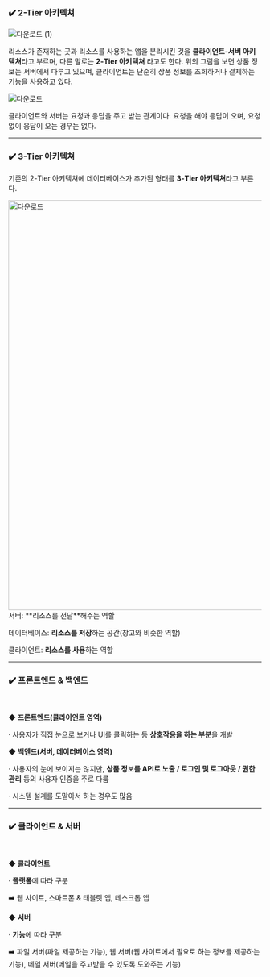 ### **✔️ 2-Tier 아키텍쳐**

![다운로드 (1)](https://user-images.githubusercontent.com/113354023/203571084-19108767-99ce-474e-9e96-295a56be2ac7.png)

리소스가 존재하는 곳과 리소스를 사용하는 앱을 분리시킨 것을 **클라이언트-서버 아키텍쳐**라고 부르며, 다른 말로는 **2-Tier 아키텍쳐** 라고도 한다. 위의 그림을 보면 상품 정보는 서버에서 다루고 있으며, 클라이언트는 단순히 상품 정보를 조회하거나 결제하는 기능을 사용하고 있다.

![다운로드](https://user-images.githubusercontent.com/113354023/203571817-75cde251-f32f-4632-b818-1923cc1a6f3f.jpg)

클라이언트와 서버는 요청과 응답을 주고 받는 관계이다. 요청을 해야 응답이 오며, 요청 없이 응답이 오는 경우는 없다.

***

### **✔️ 3-Tier 아키텍쳐**

기존의 2-Tier 아키텍쳐에 데이터베이스가 추가된 형태를 **3-Tier 아키텍쳐**라고 부른다.

<img width="814" alt="다운로드" src="https://user-images.githubusercontent.com/113354023/203572864-a37afebc-97d5-4ca1-afc4-b72f5c8078f9.png">
서버: **리소스를 전달**해주는 역할

데이터베이스: **리소스를 저장**하는 공간(창고와 비슷한 역할)

클라이언트: **리소스를 사용**하는 역할

***

### **✔️ 프론트엔드 & 백엔드** 

</br>

**◆ 프론트엔드(클라이언트 영역)**

· 사용자가 직접 눈으로 보거나 UI를 클릭하는 등 **상호작용을 하는 부분**을 개발

**◆ 백엔드(서버, 데이터베이스 영역)**

· 사용자의 눈에 보이지는 않지만, **상품 정보를 API로 노출 / 로그인 및 로그아웃 / 권한 관리** 등의 사용자 인증을 주로 다룸

· 시스템 설계를 도맡아서 하는 경우도 많음

***

### **✔️ 클라이언트 & 서버** 

</br>

**◆ 클라이언트**

· **플랫폼**에 따라 구분

➡️ 웹 사이트, 스마트폰 & 태블릿 앱, 데스크톱 앱

**◆ 서버**

· **기능**에 따라 구분

➡️ 파일 서버(파일 제공하는 기능), 웹 서버(웹 사이트에서 필요로 하는 정보들 제공하는 기능), 메일 서버(메일을 주고받을 수 있도록 도와주는 기능)
